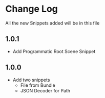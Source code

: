 # Change Log

All the new Snippets added will be in this file

## 1.0.1
- Add Programmatic Root Scene Snippet

## 1.0.0

- Add two snippets
	- File from Bundle
	- JSON Decoder for Path